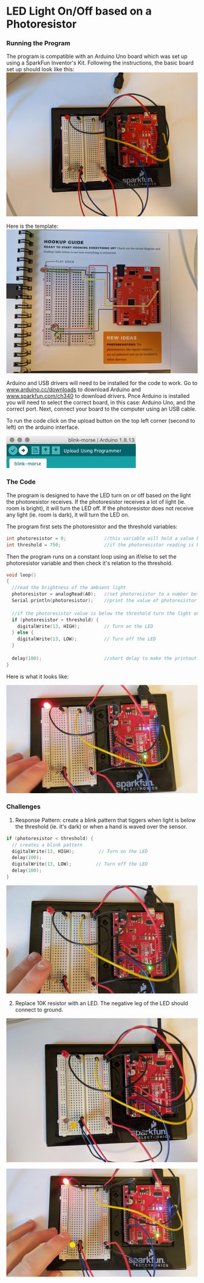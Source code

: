 # LED Light On/Off based on a Photoresistor

### Running the Program
The program is compatible with an Arduino Uno board which was set up using a SparkFun Inventor's Kit. Following the instructions, the basic board set up should look like this: 
![Arduino Board](images-and-gifs/basic-setup.jpg)

Here is the template:
![Arduino Board](images-and-gifs/board-template.jpg)

Arduino and USB drivers will need to be installed for the code to work. Go to www.arduino.cc/downloads to download Arduino and www.sparkfun.com/ch340 to download drivers. Pnce Arduino is installed you will need to select the correct board, in this case: Arduino Uno, and the correct port. Next, connect your board to the computer using an USB cable.

To run the code click on the upload button on the top left corner (second to left) on the arduino interface.

![Upload Button](images-and-gifs/upload-button.png)

### The Code
The program is designed to have the LED turn on or off based on the light the photoresistor receives. If the photoresistor receives a lot of light (ie. room is bright), it will turn the LED off. If the photoresistor does not receive any light (ie. room is dark), it will turn the LED on.

The program first sets the photoresistor and the threshold variables:
```C
int photoresistor = 0;              //this variable will hold a value based on the brightness of the ambient light
int threshold = 750;                //if the photoresistor reading is below this value the the light will turn on
```

Then the program runs on a constant loop using an if/else to set the photoresistor variable and then check it's relation to the threshold.
```C
void loop()
{
  //read the brightness of the ambient light
  photoresistor = analogRead(A0);   //set photoresistor to a number between 0 and 1023 based on how bright the ambient light is
  Serial.println(photoresistor);    //print the value of photoresistor in the serial monitor on the computer

  //if the photoresistor value is below the threshold turn the light on, otherwise turn it off
  if (photoresistor < threshold) {
    digitalWrite(13, HIGH);         // Turn on the LED
  } else {
    digitalWrite(13, LOW);          // Turn off the LED
  }

  delay(100);                       //short delay to make the printout easier to read
}

```

Here is what it looks like:

![Photoresistor Basic](images-and-gifs/photoresistor-reg.gif)

### Challenges
1. Response Pattern: create a blink pattern that tiggers when light is below the threshold (ie. it's dark) or when a hand is waved over the sensor.
```C
if (photoresistor < threshold) {
  // creates a blink pattern
  digitalWrite(13, HIGH);         // Turn on the LED
  delay(100);
  digitalWrite(13, LOW);         // Turn off the LED
  delay(100);
}
```
![Photoresistor Pattern](images-and-gifs/photoresistor-blink.gif)

2. Replace 10K resistor with an LED. The negative leg of the LED should connect to ground.

![Arduino Board](images-and-gifs/LED-board-setup.jpg)

![Photoresistor Light Resistor](images-and-gifs/photoresistor-LED.gif)
